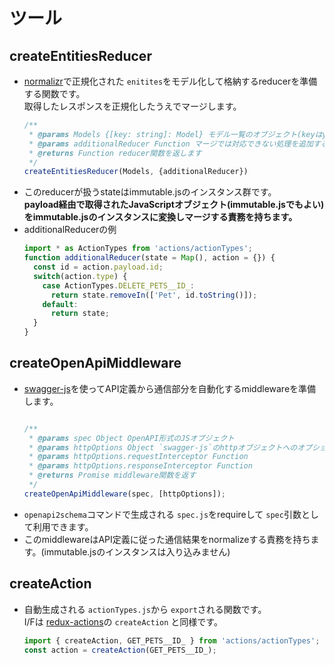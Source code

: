 # ツール

## createEntitiesReducer
- [normalizr](https://github.com/paularmstrong/normalizr)で正規化された `enitites`をモデル化して格納するreducerを準備する関数です。  
  取得したレスポンスを正規化したうえでマージします。
  ```js
  /**
   * @params Models {[key: string]: Model} モデル一覧のオブジェクト(keyはyml記載の名前)
   * @params additionalReducer Function マージでは対応できない処理を追加する関数
   * @returns Function reducer関数を返します
   */
  createEntitiesReducer(Models, {additionalReducer})
  ```
- このreducerが扱うstateはimmutable.jsのインスタンス群です。  
  **payload経由で取得されたJavaScriptオブジェクト(immutable.jsでもよい)をimmutable.jsのインスタンスに変換しマージする責務を持ちます。**
- additionalReducerの例
  ```js
  import * as ActionTypes from 'actions/actionTypes';
  function additionalReducer(state = Map(), action = {}) {
    const id = action.payload.id;
    switch(action.type) {
      case ActionTypes.DELETE_PETS__ID_:
        return state.removeIn(['Pet', id.toString()]);
      default:
        return state;
    }
  }
  ```

## createOpenApiMiddleware
- [swagger-js](https://github.com/swagger-api/swagger-js)を使ってAPI定義から通信部分を自動化するmiddlewareを準備します。  
  ```js

  /**
   * @params spec Object OpenAPI形式のJSオブジェクト
   * @params httpOptions Object `swagger-js`のhttpオブジェクトへのオプションと同様(以下は一部)
   * @params httpOptions.requestInterceptor Function
   * @params httpOptions.responseInterceptor Function
   * @returns Promise middleware関数を返す
   */
  createOpenApiMiddleware(spec, [httpOptions]);
  ```
- `openapi2schema`コマンドで生成される `spec.js`をrequireして `spec`引数として利用できます。
- このmiddlewareはAPI定義に従った通信結果をnormalizeする責務を持ちます。(immutable.jsのインスタンスは入り込みません)


## createAction
- 自動生成される `actionTypes.js`から `export`される関数です。  
  I/Fは [redux-actions](https://www.gitbook.com/book/vinnymac/redux-actions)の `createAction` と同様です。
  ```js
  import { createAction, GET_PETS__ID_ } from 'actions/actionTypes';
  const action = createAction(GET_PETS__ID_);
  ```

